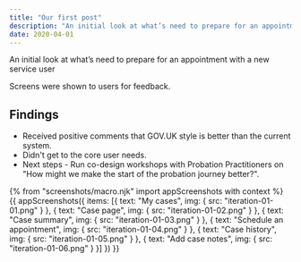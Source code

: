 ```yaml
---
title: "Our first post"
description: "An initial look at what’s need to prepare for an appointment with a new service user"
date: 2020-04-01
---
```


An initial look at what’s need to prepare for an appointment with a new service user

Screens were shown to users for feedback.

## Findings

- Received positive comments that GOV.UK style is better than the current system.
- Didn't get to the core user needs.
- Next steps - Run co-design workshops with Probation Practitioners on "How might we make the start of the probation journey better?".

{% from "screenshots/macro.njk" import appScreenshots with context %}
{{ appScreenshots({
  items: [{
      text: "My cases",
      img: { src: "iteration-01-01.png" }
    }, {
      text: "Case page",
      img: { src: "iteration-01-02.png" }
    }, {
      text: "Case summary",
      img: { src: "iteration-01-03.png" }
    }, {
      text: "Schedule an appointment",
      img: { src: "iteration-01-04.png" }
    }, {
      text: "Case history",
      img: { src: "iteration-01-05.png" }
    }, {
      text: "Add case notes",
      img: { src: "iteration-01-06.png" }
    }]
}) }}

